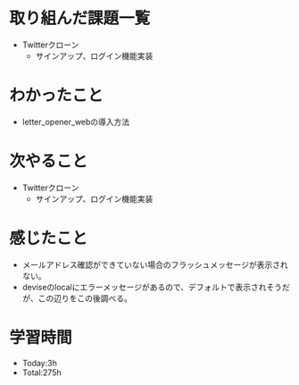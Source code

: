 # 取り組んだ課題一覧
- Twitterクローン
  - サインアップ、ログイン機能実装
  
# わかったこと
- letter_opener_webの導入方法
   
# 次やること
- Twitterクローン
  - サインアップ、ログイン機能実装

# 感じたこと
- メールアドレス確認ができていない場合のフラッシュメッセージが表示されない。
- deviseのlocalにエラーメッセージがあるので、デフォルトで表示されそうだが、この辺りをこの後調べる。

# 学習時間
- Today:3h
- Total:275h
